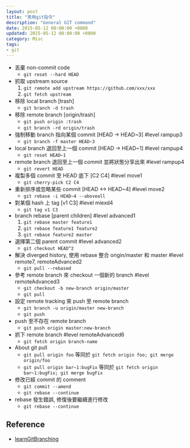 ```yaml
---
layout: post
title: "常用git指令"
description: "General GIT command"
date: 2015-05-12 00:00:00 +0800
updated: 2015-05-12 00:00:00 +0800
category: Misc
tags: 
- git
---
```


* 丟棄 non-commit code
    * ```git reset --hard HEAD```
* 抓取 upstream source
    1. ```git remote add upstream https://github.com/xxx/xxx```
    2. ```git fetch upstream```
* 移除 local branch [trash]  
    * ```git branch -d trash```
* 移除 remote branch [origin/trash]  
    * ```git push origin :trash```
    * ```git branch -rd origin/trash```
* 強制移動 branch 指向某個 commit [HEAD -> HEAD~3] #level rampup3
    * ```git branch -f master HEAD~3```
* local branch 退回至上一個 commit [HEAD -> HEAD~1] #level rampup4
    * ```git reset HEAD~1```
* remote branch 退回至上一個 commit 並將狀態分享出來 #level rampup4
    * ```git revert HEAD```
* 複製多個 commit 至 HEAD 底下 [C2 C4] #level move1
    * ```git cherry-pick C2 C4```
* 重新排序或忽略某些 commit [HEAD <-> HEAD~4] #level move2
    * ```git rebase -i HEAD~4 --aboveall```
* 對某個 hash 上 tag [v1 C3] #level miexd4
    * ```git tag v1 C3```
* branch rebase [parent children] #level advanced1
    1. ```git rebase master feature1```
    2. ```git rebase feature1 feature2```
    3. ```git rebase feature2 master```
* 選擇第二個 parent commit #level advanced2 
    * ```git checkout HEAD^2```
* 解決 diverged history, 使用 rebase 整合 origin/master 和 master #level remote7, remoteAdvanced2
    * ```git pull --rebased```
* 參考 remote branch 來 checkout 一個新的 branch #level remoteAdvanced3
    * ```git checkout -b new-branch origin/master```
    * ```git pull```
* 設定 remote tracking 來 push 至 remote branch 
    * ```git branch -u origin/master new-branch```
    * ```git push```
* push 至不存在 remote branch
    * ```git push origin master:new-branch```
* 抓下 remote branch #level remoteAdvanced6
    * ```git fetch origin branch-name```
* About git pull 
    * ```git pull origin foo``` 等同於 ```git fetch origin foo; git merge origin/foo```
    * ```git pull origin bar~1:bugFix``` 等同於 ```git fetch origin bar~1:bugFix; git merge bugFix```
* 修改已經 commit 的 comment
    * ```git commit --amend```
    * ```git rebase --continue```
* rebase 發生錯誤, 修復後要繼續進行修改
    * ```git rebase --continue```

Reference
---------
- [learnGitBranching](http://pcottle.github.io/learnGitBranching/)
